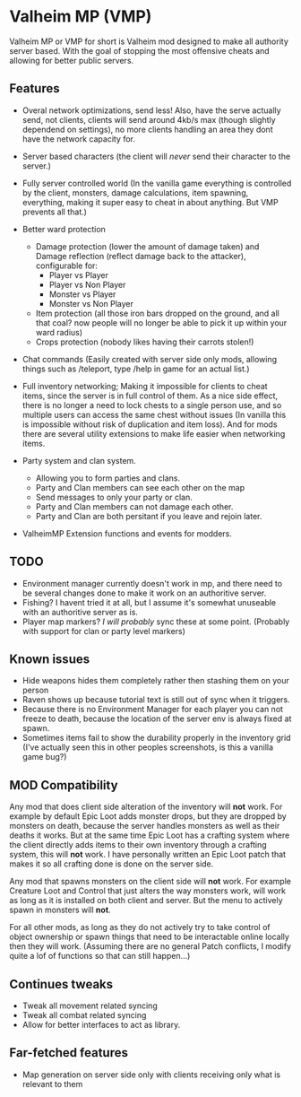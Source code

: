 ﻿# Valheim MP (VMP)

Valheim MP or VMP for short is Valheim mod designed to make all authority server based. With the goal of stopping the most offensive cheats and allowing for better public servers.

## Features

- Overal network optimizations, send less! Also, have the serve actually send, not clients, clients will send around 4kb/s max (though slightly dependend on settings), no more clients handling an area they dont have the network capacity for.

- Server based characters (the client will *never* send their character to the server.)

- Fully server controlled world (In the vanilla game everything is controlled by the client, monsters, damage calculations, item spawning, everything, making it super easy to cheat in about anything. But VMP prevents all that.)

- Better ward protection
  - Damage protection (lower the amount of damage taken) and Damage reflection (reflect damage back to the attacker), configurable for:
    - Player vs Player
    - Player vs Non Player
    - Monster vs Player
    - Monster vs Non Player
  - Item protection (all those iron bars dropped on the ground, and all that coal? now people will no longer be able to pick it up within your ward radius)
  - Crops protection (nobody likes having their carrots stolen!)

- Chat commands (Easily created with server side only mods, allowing things such as \/teleport, type \/help in game for an actual list.)

- Full inventory networking; Making it impossible for clients to cheat items, since the server is in full control of them. As a nice side effect, there is no longer a need to lock chests to a single person use, and so multiple users can access the same chest without issues (In vanilla this is impossible without risk of duplication and item loss). And for mods there are several utility extensions to make life easier when networking items.

- Party system and clan system. 
  - Allowing you to form parties and clans. 
  - Party and Clan members can see each other on the map
  - Send messages to only your party or clan. 
  - Party and Clan members can not damage each other. 
  - Party and Clan are both persitant if you leave and rejoin later.

- ValheimMP Extension functions and events for modders.

## TODO

- Environment manager currently doesn't work in mp, and there need to be several changes done to make it work on an authoritive server.
- Fishing? I havent tried it at all, but I assume it's somewhat unuseable with an authoritive server as is.
- Player map markers? *I will probably* sync these at some point. (Probably with support for clan or party level markers)


## Known issues 

- Hide weapons hides them completely rather then stashing them on your person
- Raven shows up because tutorial text is still out of sync when it triggers.
- Because there is no Environment Manager for each player you can not freeze to death, because the location of the server env is always fixed at spawn.
- Sometimes items fail to show the durability properly in the inventory grid (I've actually seen this in other peoples screenshots, is this a vanilla game bug?)

## MOD Compatibility

Any mod that does client side alteration of the inventory will **not** work. 
For example by default Epic Loot adds monster drops, but they are dropped by monsters on death, because the server handles monsters as well as their deaths it works.
But at the same time Epic Loot has a crafting system where the client directly adds items to their own inventory through a crafting system, this will **not** work.
I have personally written an Epic Loot patch that makes it so all crafting done is done on the server side.

Any mod that spawns monsters on the client side will **not** work.
For example Creature Loot and Control that just alters the way monsters work, will work as long as it is installed on both client and server. But the menu to actively spawn in monsters will **not**.

For all other mods, as long as they do not actively try to take control of object ownership or spawn things that need to be interactable online locally then they will work. (Assuming there are no general Patch conflicts, I modify quite a lof of functions so that can still happen...)

## Continues tweaks

- Tweak all movement related syncing
- Tweak all combat related syncing
- Allow for better interfaces to act as library.


## Far-fetched features

- Map generation on server side only with clients receiving only what is relevant to them